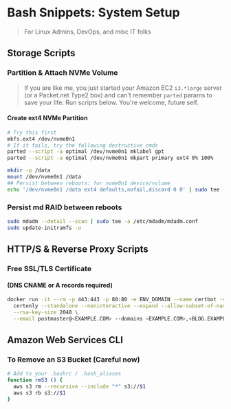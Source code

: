 # Bash Snippets: System Setup

> For Linux Admins, DevOps, and misc IT folks


## Storage Scripts

### Partition & Attach NVMe Volume

> If you are like me, you just started your Amazon EC2 `i3.*large` server (or a Packet.net Type2 box) and can't remember `parted` params to save your life. Run scripts below.
You're welcome, future self.

#### Create ext4 NVMe Partition

```sh
# Try this first
mkfs.ext4 /dev/nvme0n1
# If it fails, try the following destructive cmds
parted --script -a optimal /dev/nvme0n1 mklabel gpt
parted --script -a optimal /dev/nvme0n1 mkpart primary ext4 0% 100%

mkdir -p /data
mount /dev/nvme0n1 /data
## Persist between reboots: for nvme0n1 device/volume
echo '/dev/nvme0n1 /data ext4 defaults,nofail,discard 0 0' | sudo tee -a /etc/fstab
```

### Persist md RAID between reboots
```sh
sudo mdadm --detail --scan | sudo tee -a /etc/mdadm/mdadm.conf
sudo update-initramfs -u
```




## HTTP/S & Reverse Proxy Scripts


### Free SSL/TLS Certificate
#### (DNS CNAME or A records required)

```sh
docker run -it --rm -p 443:443 -p 80:80 -e ENV_DOMAIN --name certbot -v /etc/letsencrypt:/etc/letsencrypt -v /var/lib/letsencrypt:/var/lib/letsencrypt quay.io/letsencrypt/letsencrypt:latest \
  certonly --standalone --noninteractive --expand --allow-subset-of-names --agree-tos \
  --rsa-key-size 2048 \
  --email postmaster@<EXAMPLE.COM> --domains <EXAMPLE.COM>,<BLOG.EXAMPLE.COM>
```




## Amazon Web Services CLI

### To Remove an S3 Bucket (Careful now)

```sh
# Add to your .bashrc / .bash_aliases
function rmS3 () {
  aws s3 rm --recursive --include "*" s3://$1
  aws s3 rb s3://$1
}
```
